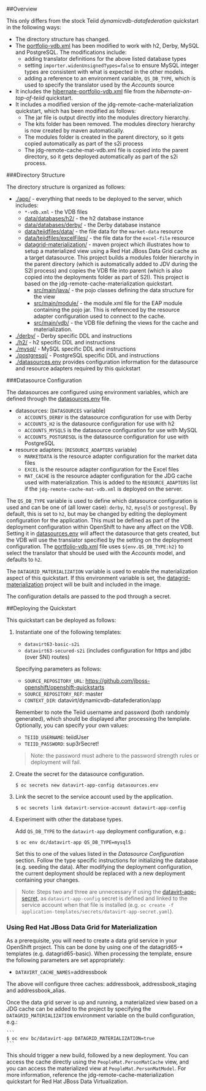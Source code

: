 ##Overview

This only differs from the stock Teiid _dynamicvdb-datafederation_ quickstart in the following ways:

* The directory structure has changed.
* The [portfolio-vdb.xml](./app/portfolio-vdb.xml) has been modified to work with h2, Derby, MySQL and PostgreSQL.  The modifications include:
    * adding translator definitions for the above listed database types
    * setting `importer.widenUnsignedTypes=false` to ensure MySQL integer types are consistent with what is expected in the other models.
    * adding a reference to an environment variable, `QS_DB_TYPE`, which is used to specify the translator  used by the _Accounts_ source
* It includes the [hibernate-portfolio-vdb.xml](./app/hibernate-portfolio-vdb.xml) file from the _hibernate-on-top-of-teiid_ quickstart.
* It includes a modified version of the jdg-remote-cache-materialization quickstart, which has been modified as follows:
    * The jar file is output directly into the modules directory hierarchy.
    * The kits folder has been removed.  The modules directory hierarchy is now created by maven automatically.
    * The modules folder is created in the parent directory, so it gets copied automatically as part of the s2i process
    * The jdg-remote-cache-mat-vdb.xml file is copied into the parent directory, so it gets deployed automatically as part of the s2i process.

###Directory Structure

The directory structure is organized as follows:

* [./app/](./app) - everything that needs to be deployed to the server, which includes:
    * `*-vdb.xml` - the VDB files
    * [data/databases/h2/](./app/data/databases/h2) - the h2 database instance
    * [data/databases/derby/](./app/data/databases/derby) - the Derby database instance
    * [data/teiidfiles/data/](./app/data/teiidfiles/data) - the file data for the `market-data` resource
    * [data/teiidfiles/excelFiles/](./app/data/teiidfiles/excelFiles) - the file data for the `excel-file` resource
    * [datagrid-materialization/](./app/datagrid-materialization) - maven project which illustrates how to setup a materialized view using a Red Hat JBoss Data Grid cache as a target datasource.  This project builds a modules folder hierarchy in the parent directory (which is automatically added to JDV during the S2I process) and copies the VDB file into parent (which is also copied into the deployments folder as part of S2I).  This project is based on the jdg-remote-cache-materialization quickstart.
        * [src/main/java/](./app/datagrid-materialization/src/main/java) - the pojo classes defining the data structure for the view
        * [src/main/module/](./app/datagrid-materialization/src/main/module) - the module.xml file for the EAP module containing the pojo jar.  This is referenced by the resource adapter configuration used to connect to the cache.
        * [src/main/vdb/](./app/datagrid-materialization/src/main/vdb) - the VDB file defining the views for the cache and materialization.
* [./derby/](./derby) - Derby specific DDL and instructions
* [./h2/](./h2) - h2 specific DDL and instructions
* [./mysql/](./mysql) - MySQL specific DDL and instructions
* [./postgresql/](./postgresql) - PostgreSQL specific DDL and instructions
* [./datasources.env](./datasources.env) provides configuration information for the datasource and resource adapters required by this quickstart

###Datasource Configuration

The datasources are configured using environment variables, which are defined through the [datasources.env](./datasources.env) file.
* datasources: (`DATASOURCES` variable)
    * `ACCOUNTS_DERBY` is the datasource configuration for use with Derby
    * `ACCOUNTS_H2` is the datasource configuration for use with h2
    * `ACCOUNTS_MYSQL5` is the datasource configuration for use with MySQL
    * `ACCOUNTS_POSTGRESQL` is the datasource configuration for use with PostgreSQL
* resource adapters: (`RESOURCE_ADAPTERS` variable)
    * `MARKETDATA` is the resource adapter configuration for the market data files
    * `EXCEL` is the resource adapter configuration for the Excel files
    * `MAT_CACHE` is the resource adapter configuration for the JDG cache used with materialization.  This is added to the `RESOURCE_ADAPTERS` list if the `jdg-remote-cache-mat-vdb.xml` is deployed on the server.

The `QS_DB_TYPE` variable is used to define which datasource configuration is used and can be one of (all lower case): `derby`, `h2`, `mysql5` or `postgresql`.  By default, this is set to `h2`, but may be changed by editing the deployment configuration for the application.  This must be defined as part of the deployment configuration within OpenShift to have any affect on the VDB.  Setting it in [datasources.env](./datasources.env) will affect the datasource that gets created, but the VDB will use the translator specified by the setting on the deployment configuration.  The [portfolio-vdb.xml](./app/portfolio-vdb.xml) file uses `${env.QS_DB_TYPE:h2}` to select the translator that should be used with the _Accounts_ model, and defaults to `h2`.

The `DATAGRID_MATERIALIZATION` variable is used to enable the materialization aspect of this quickstart.  If this environment variable is set, the [datagrid-materialization](./app/datagrid-materialization) project will be built and included in the image.

The configuration details are passed to the pod through a secret.

##Deploying the Quickstart

This quickstart can be deployed as follows:

1.  Instantiate one of the following templates:

    * `datavirt63-basic-s2i`
    * `datavirt63-secured-s2i` (includes configuration for https and jdbc (over SNI) routes)

    Specifying parameters as follows:

    * `SOURCE_REPOSITORY_URL`: https://github.com/jboss-openshift/openshift-quickstarts
    * `SOURCE_REPOSITORY_REF`: master
    * `CONTEXT_DIR`: datavirt/dynamicvdb-datafederation/app

    Remember to note the Teiid username and password (both randomly generated), which should be displayed after processing the template.  Optionally, you can specify your own values:

    * `TEIID_USERNAME`: teiidUser
    * `TEIID_PASSWORD`: sup3rSecret!

    > Note: the password must adhere to the password strength rules or deployment will fail.

2.  Create the secret for the datasource configuration.

    ```
    $ oc secrets new datavirt-app-config datasources.env
    ```

3.  Link the secret to the service account used by the application.

    ```
    $ oc secrets link datavirt-service-account datavirt-app-config
    ```

4.  Experiment with other the database types.

    Add `QS_DB_TYPE` to the `datavirt-app` deployment configuration, e.g.:

    ```
    $ oc env dc/datavirt-app QS_DB_TYPE=mysql5
    ```

    Set this to one of the values listed in the _Datasource Configuration_ section.  Follow the type specific instructions for initializing the database (e.g. seeding the data).  After modifying the deployment configuration, the current deployment should be replaced with a new deployment containing your changes.

> Note: Steps two and three are unnecessary if using the [datavirt-app-secret](https://github.com/jboss-openshift/application-templates/blob/master/secrets/datavirt-app-secret.yaml), as `datavirt-app-config` secret is defined and linked to the service account when that file is installed (e.g. `oc create -f application-templates/secrets/datavirt-app-secret.yaml`).

### Using Red Hat JBoss Data Grid for Materialization

As a prerequisite, you will need to create a data grid service in your OpenShift project.  This can
be done by using one of the datagrid65-* templates (e.g. datagrid65-basic).  When processing the template,
ensure the following parameters are set appropriately:

* `DATAVIRT_CACHE_NAMES`=addressbook

The above will configure three caches: addressbook, addressbook_staging and addressbook_alias.

Once the data grid server is up and running, a materialized view based on a JDG cache can be added to the project by specifying the `DATAGRID_MATERIALIZATION` environment variable on the build configuration, e.g.:

    ```
    $ oc env bc/datavirt-app DATAGRID_MATERIALIZATION=true
    ```

This should trigger a new build, followed by a new deployment.  You can access the cache directly using the `PeopleMat.PersonMatCache` view, and you can access the materialized view at `PeopleMat.PersonMatModel`.  For more information, reference the jdg-remote-cache-materialization quickstart for Red Hat JBoss Data Virtualization.
 